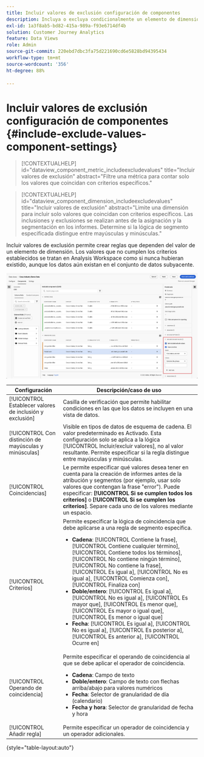 ```yaml
---
title: Incluir valores de exclusión configuración de componentes
description: Incluya o excluya condicionalmente un elemento de dimensión según su valor.
exl-id: 1a3f8ab5-bd82-415a-989a-f93e6714df4b
solution: Customer Journey Analytics
feature: Data Views
role: Admin
source-git-commit: 220ebd7dbc3fa75d221690cd6e5828bd94395434
workflow-type: tm+mt
source-wordcount: '356'
ht-degree: 88%

---
```


# Incluir valores de exclusión configuración de componentes {#include-exclude-values-component-settings}

<!-- markdownlint-disable MD034 -->

>[!CONTEXTUALHELP]
>id="dataview_component_metric_includeexcludevalues"
>title="Incluir valores de exclusión"
>abstract="Filtre una métrica para contar solo los valores que coincidan con criterios específicos."

<!-- markdownlint-enable MD034 -->

<!-- markdownlint-disable MD034 -->

>[!CONTEXTUALHELP]
>id="dataview_component_dimension_includeexcludevalues"
>title="Incluir valores de exclusión"
>abstract="Limite una dimensión para incluir solo valores que coincidan con criterios específicos. Las inclusiones y exclusiones se realizan antes de la asignación y la segmentación en los informes. Determine si la lógica de segmento especificada distingue entre mayúsculas y minúsculas."

<!-- markdownlint-enable MD034 -->

Incluir valores de exclusión permite crear reglas que dependen del valor de un elemento de dimensión. Los valores que no cumplen los criterios establecidos se tratan en Analysis Workspace como si nunca hubieran existido, aunque los datos aún existan en el conjunto de datos subyacente.

![Ventana de vistas de datos que resalta la opción Incluir valores de exclusión](../assets/include-exclude.png)

| Configuración | Descripción/caso de uso |
| --- | --- |
| [!UICONTROL Establecer valores de inclusión y exclusión] | Casilla de verificación que permite habilitar condiciones en las que los datos se incluyen en una vista de datos. |
| [!UICONTROL Con distinción de mayúsculas y minúsculas] | Visible en tipos de datos de esquema de cadena. El valor predeterminado es Activado. Esta configuración solo se aplica a la lógica [!UICONTROL Incluir/excluir valores], no al valor resultante. Permite especificar si la regla distingue entre mayúsculas y minúsculas. |
| [!UICONTROL Coincidencias] | Le permite especificar qué valores desea tener en cuenta para la creación de informes antes de la atribución y segmentos (por ejemplo, usar solo valores que contengan la frase &quot;error&quot;). Puede especificar: **[!UICONTROL Si se cumplen todos los criterios]** o **[!UICONTROL Si se cumplen los criterios]**. Separe cada uno de los valores mediante un espacio. |
| [!UICONTROL Criterios] | Permite especificar la lógica de coincidencia que debe aplicarse a una regla de segmento específica.<ul><li>**Cadena**: [!UICONTROL Contiene la frase], [!UICONTROL Contiene cualquier término], [!UICONTROL Contiene todos los términos], [!UICONTROL No contiene ningún término], [!UICONTROL No contiene la frase], [!UICONTROL Es igual a], [!UICONTROL No es igual a], [!UICONTROL Comienza con], [!UICONTROL Finaliza con]</li><li>**Doble/entero**: [!UICONTROL Es igual a], [!UICONTROL No es igual a], [!UICONTROL Es mayor que], [!UICONTROL Es menor que], [!UICONTROL Es mayor o igual que], [!UICONTROL Es menor o igual que]</li><li>**Fecha**: [!UICONTROL Es igual a], [!UICONTROL No es igual a], [!UICONTROL Es posterior a], [!UICONTROL Es anterior a], [!UICONTROL Ocurre en]</li></ul> |
| [!UICONTROL Operando de coincidencia] | Permite especificar el operando de coincidencia al que se debe aplicar el operador de coincidencia.<ul><li>**Cadena**: Campo de texto</li><li>**Doble/entero**: Campo de texto con flechas arriba/abajo para valores numéricos</li><li>**Fecha**: Selector de granularidad de día (calendario)</li><li>**Fecha y hora**: Selector de granularidad de fecha y hora</li></ul> |
| [!UICONTROL Añadir regla] | Permite especificar un operador de coincidencia y un operador adicionales. |

{style="table-layout:auto"}
